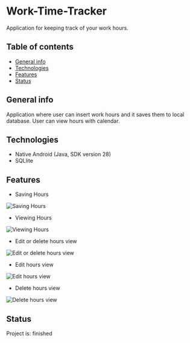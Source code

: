 # Work-Time-Tracker

Application for keeping track of your work hours.

## Table of contents

* [General info](#general-info)
* [Technologies](#technologies)
* [Features](#features)
* [Status](#status)

## General info

Application where user can insert work hours and it saves them to local database. User can view hours with calendar. 

## Technologies

* Native Android (Java, SDK version 28)
* SQLlite

## Features

* Saving Hours

![Saving Hours](https://github.com/Sakkendalen/Work-Time-Tracker/blob/master/img/1.png)

* Viewing Hours

![Viewing Hours](https://github.com/Sakkendalen/Work-Time-Tracker/blob/master/img/2.png)

* Edit or delete hours view

![Edit or delete hours view](https://github.com/Sakkendalen/Work-Time-Tracker/blob/master/img/3.png)

* Edit hours view

![Edit hours view](https://github.com/Sakkendalen/Work-Time-Tracker/blob/master/img/4.png)

* Delete hours view

![Delete hours view](https://github.com/Sakkendalen/Work-Time-Tracker/blob/master/img/5.png)

## Status

Project is: finished
